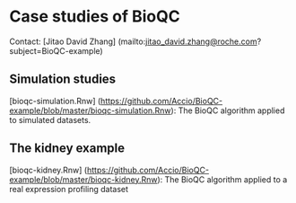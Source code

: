 # Case studies of BioQC

Contact: [Jitao David Zhang] (mailto:jitao_david.zhang@roche.com?subject=BioQC-example)

## Simulation studies

[bioqc-simulation.Rnw] (https://github.com/Accio/BioQC-example/blob/master/bioqc-simulation.Rnw): The BioQC algorithm applied to simulated datasets.

## The kidney example

[bioqc-kidney.Rnw] (https://github.com/Accio/BioQC-example/blob/master/bioqc-kidney.Rnw): The BioQC algorithm applied to a real expression profiling dataset


